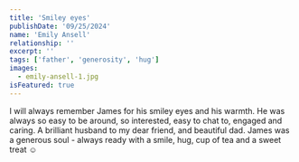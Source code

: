 ```yaml
---
title: 'Smiley eyes'
publishDate: '09/25/2024'
name: 'Emily Ansell'
relationship: ''
excerpt: ''
tags: ['father', 'generosity', 'hug']
images:
  - emily-ansell-1.jpg
isFeatured: true
---
```


I will always remember James for his smiley eyes and his warmth. He was always so easy to be around, so interested, easy to chat to, engaged and caring. A brilliant husband to my dear friend, and beautiful dad. James was a generous soul - always ready with a smile, hug, cup of tea and a sweet treat ☺️